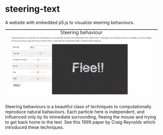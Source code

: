 # steering-text
A website with embedded p5.js to visualize steering behaviours.  

![](demo.gif)

Steering behaviours is a beautiful class of techniques to computationally reproduce natural bahaviours. Each particle here is independent, and influenced only by its immediate surrounding, fleeing the mouse and trying to get back home to the text. See this 1999 paper by Craig Reynolds which introduced these techniques.